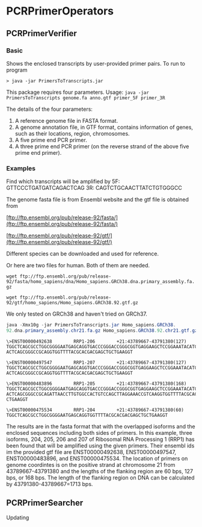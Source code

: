 # PCRPrimerOperators
## PCRPrimerVerifier
### Basic
Shows the enclosed transcripts by user-provided primer pairs. To run to program

```
> java -jar PrimersToTranscripts.jar 
```

This package requires four parameters.
Usage: `java -jar PrimersToTranscripts genome.fa anno.gtf primer_5F primer_3R`

The details of the four parameters:
1. A reference genome file in FASTA format.
2. A genome annotation file, in GTF format, contains information of genes, such as their locations, region, chromosomes.
3. A five prime end PCR primer.
4. A three prime end PCR primer (on the reverse strand of the above five prime end primer).


### Examples
Find which transcripts will be amplified by 
5F: GTTCCCTGATGATCAGACTCAG
3R: CAGTCTGCAACTTATCTGTGGGCC

The genome fasta file is from Ensembl website and the gtf file is obtained from 

[ftp://ftp.ensembl.org/pub/release-92/fasta/](ftp://ftp.ensembl.org/pub/release-92/fasta/)

[ftp://ftp.ensembl.org/pub/release-92/gtf/](ftp://ftp.ensembl.org/pub/release-92/gtf/)

Different species can be downloaded and used for reference.

Or here are two files for human. Both of them are needed.

`wget ftp://ftp.ensembl.org/pub/release-92/fasta/homo_sapiens/dna/Homo_sapiens.GRCh38.dna.primary_assembly.fa.gz`

`wget ftp://ftp.ensembl.org/pub/release-92/gtf/homo_sapiens/Homo_sapiens.GRCh38.92.gtf.gz`

We only tested on GRCh38 and haven't tried on GRCh37.

```java
java -Xmx10g -jar PrimersToTranscripts.jar Homo_sapiens.GRCh38.
92.dna.primary_assembly.chr21.fa.gz Homo_sapiens.GRCh38.92.chr21.gtf.gz TGGCTCAGCGCCTGGCGGGGAATG ACCTTCAGCAGCTCGTCGTGCGTA
```

```
\>ENST00000492638        RRP1-206        +21:43789667-43791380(127)
TGGCTCAGCGCCTGGCGGGGAATGAGCAGGTGACCCGGGACCGGGCGGTGAGGAAGCTCCGGAAATACATCGTCGCCAGG
ACTCAGCGGGCCGCAGGTGGTTTTACGCACGACGAGCTGCTGAAGGT

\>ENST00000497547        RRP1-207        +21:43789667-43791380(127)
TGGCTCAGCGCCTGGCGGGGAATGAGCAGGTGACCCGGGACCGGGCGGTGAGGAAGCTCCGGAAATACATCGTCGCCAGG
ACTCAGCGGGCCGCAGGTGGTTTTACGCACGACGAGCTGCTGAAGGT

\>ENST00000483896        RRP1-205        +21:43789667-43791380(168)
TGGCTCAGCGCCTGGCGGGGAATGAGCAGGTGACCCGGGACCGGGCGGTGAGGAAGCTCCGGAAATACATCGTCGCCAGG
ACTCAGCGGGCCGCAGATTAACCTTGTGGCCACTGTCCAGCTTAGGAAACCGTCAAGGTGGTTTTACGCACGACGAGCTG
CTGAAGGT

\>ENST00000475534        RRP1-204        +21:43789667-43791380(60)
TGGCTCAGCGCCTGGCGGGGAATGAGCAGGTGGTTTTACGCACGACGAGCTGCTGAAGGT
```

The results are in the fasta format that with the overlapped isoforms and the enclosed sequences including both sides of primers.
In this example, three isoforms, 204, 205, 206 and 207 of Ribosomal RNA Processing 1 (RRP1) has been found that will be amplified using the given primers. Their ensembl ids im the provided gtf file are ENST00000492638, ENST00000497547, ENST00000483896, and ENST00000475534.
The location of primers on genome coordintes is on the positive strand at chromosome 21 from 43789667-43791380 and the lengths of the flanking region are 60 bps, 127 bps, or 168 bps. The length of the flanking region on DNA can be calculated by 43791380-43789667=1713 bps.


## PCRPrimerSearcher
Updating

